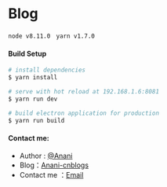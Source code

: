 # Blog

<code>node v8.11.0</code> &nbsp; <code>yarn v1.7.0</code>

#### Build Setup

``` bash
# install dependencies
$ yarn install

# serve with hot reload at 192.168.1.6:8081
$ yarn run dev

# build electron application for production
$ yarn run build

```

#### Contact me:
* Author : [@Anani][1]
* Blog：[Anani-cnblogs][2]
* Contact me ：[Email][3]

[1]: https://weibo.com/dongwanhong
[2]: http://www.cnblogs.com/anani/
[3]: http://mail.qq.com/cgi-bin/qm_share?t=qm_mailme&email=zqqhoKm5pq2moI6oobajr6ei4K2how
